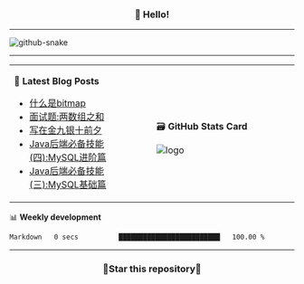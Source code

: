 <h3 align="center">👋 Hello!</h3>

-------

<picture>
  <source media="(prefers-color-scheme: dark)" srcset="https://raw.githubusercontent.com/fuos/fuos/output/github-contribution-grid-snake-dark.svg" />
  <source media="(prefers-color-scheme: light)" srcset="https://raw.githubusercontent.com/fuos/fuos/output/github-contribution-grid-snake.svg" />
  <img alt="github-snake" src="github-snake.svg" />
</picture>

-------

<table width="960px">
<tr>
<td valign="center" width="50%">

📕 **Latest Blog Posts**

<!-- BLOG-POST-LIST:START -->
- [什么是bitmap](https://blog.bitmap.us.kg/posts/51635cb9.html)
- [面试题:两数组之和](https://blog.bitmap.us.kg/posts/848255c6.html)
- [写在金九银十前夕](https://blog.bitmap.us.kg/posts/ad3ea03d.html)
- [Java后端必备技能&lpar;四&rpar;:MySQL进阶篇](https://blog.bitmap.us.kg/posts/2ac703c7.html)
- [Java后端必备技能&lpar;三&rpar;:MySQL基础篇](https://blog.bitmap.us.kg/posts/369bcd6e.html)
<!-- BLOG-POST-LIST:END -->

</td>
<td valign="center" width="50%">

🗃️ **GitHub Stats Card**

<img src="https://github-readme-stats.vercel.app/api?username=fuos&show_icons=true&theme=default&hide_border=true&hide_title=true" alt="logo" />

</td>
</tr>
</table>

📊 **Weekly development**
<!--START_SECTION:waka-->

```txt
Markdown   0 secs          █████████████████████████   100.00 %
```

<!--END_SECTION:waka-->

-------
<h3 align="center">🌟Star this repository🌟</h3>
